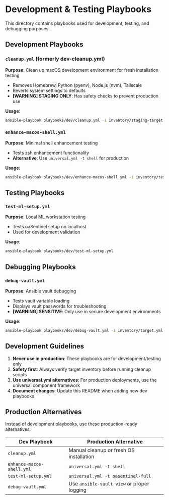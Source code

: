 # Development & Testing Playbooks

This directory contains playbooks used for development, testing, and debugging purposes.

## Development Playbooks

### `cleanup.yml` (formerly dev-cleanup.yml)

**Purpose**: Clean up macOS development environment for fresh installation testing

- Removes Homebrew, Python (pyenv), Node.js (nvm), Tailscale
- Reverts system settings to defaults
- **[WARNING] STAGING ONLY**: Has safety checks to prevent production use

**Usage**:

```bash
ansible-playbook playbooks/dev/cleanup.yml -i inventory/staging-target.yml
```

### `enhance-macos-shell.yml`

**Purpose**: Minimal shell enhancement testing

- Tests zsh enhancement functionality
- **Alternative**: Use `universal.yml -t shell` for production

**Usage**:

```bash
ansible-playbook playbooks/dev/enhance-macos-shell.yml -i inventory/test-target.yml
```

## Testing Playbooks

### `test-ml-setup.yml`

**Purpose**: Local ML workstation testing

- Tests oaSentinel setup on localhost
- Used for development validation

**Usage**:

```bash
ansible-playbook playbooks/dev/test-ml-setup.yml
```

## Debugging Playbooks

### `debug-vault.yml`

**Purpose**: Ansible vault debugging

- Tests vault variable loading
- Displays vault passwords for troubleshooting
- **[WARNING] SENSITIVE**: Only use in secure development environments

**Usage**:

```bash
ansible-playbook playbooks/dev/debug-vault.yml -i inventory/target.yml --ask-vault-pass
```

## Development Guidelines

1. **Never use in production**: These playbooks are for development/testing only
2. **Safety first**: Always verify target inventory before running cleanup scripts
3. **Use universal.yml alternatives**: For production deployments, use the universal component framework
4. **Document changes**: Update this README when adding new dev playbooks

## Production Alternatives

Instead of development playbooks, use these production-ready alternatives:

| Dev Playbook              | Production Alternative                     |
| ------------------------- | ------------------------------------------ |
| `cleanup.yml`             | Manual cleanup or fresh OS installation    |
| `enhance-macos-shell.yml` | `universal.yml -t shell`                   |
| `test-ml-setup.yml`       | `universal.yml -t oasentinel-full`         |
| `debug-vault.yml`         | Use `ansible-vault view` or proper logging |
